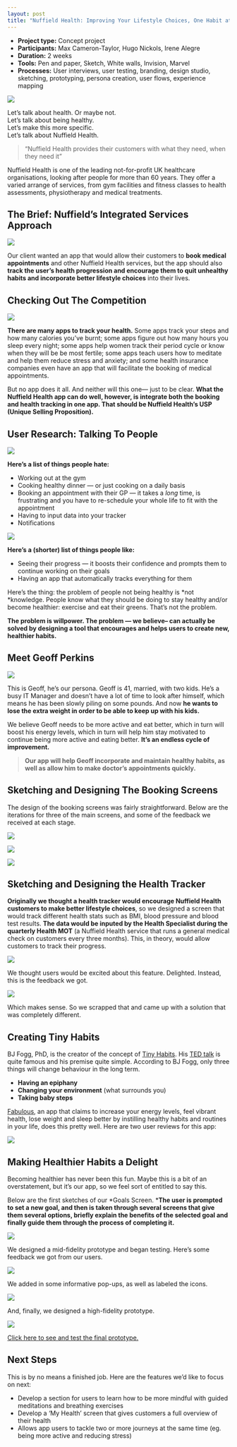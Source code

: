 ```yaml
---
layout: post
title: "Nuffield Health: Improving Your Lifestyle Choices, One Habit at a Time (concept project)"
---
```


* **Project type:** Concept project
* **Participants:** Max Cameron-Taylor, Hugo Nickols, Irene Alegre
* **Duration:** 2 weeks
* **Tools:** Pen and paper, Sketch, White walls, Invision, Marvel
* **Processes:** User interviews, user testing, branding, design studio, sketching, prototyping, persona creation, user flows, experience mapping


![](images/case_studies/nuffield_health/final_design.png)

Let’s talk about health. Or maybe not.  
Let’s talk about being healthy.  
Let’s make this more specific.  
Let’s talk about Nuffield Health.

> “Nuffield Health provides their customers with what they need, when they need
> it”

Nuffield Health is one of the leading not-for-profit UK healthcare
organisations, looking after people for more than 60 years. They offer a varied
arrange of services, from gym facilities and fitness classes to health
assessments, physiotherapy and medical treatments.

## The Brief: Nuffield’s Integrated Services Approach

![](images/case_studies/nuffield_health/venn_diagram.png)

Our client wanted an app that would allow their customers to **book medical
appointments** and other Nuffield Health services, but the app should also
**track the user’s health progression and encourage them to quit unhealthy
habits and incorporate better lifestyle choices** into their lives.

## Checking Out The Competition

![](images/case_studies/nuffield_health/competition.png)

**There are many apps to track your health.** Some apps track your steps and how
many calories you’ve burnt; some apps figure out how many hours you sleep every
night; some apps help women track their period cycle or know when they will be
be most fertile; some apps teach users how to meditate and help them reduce
stress and anxiety; and some health insurance companies even have an app that
will facilitate the booking of medical appointments.

But no app does it all. And neither will this one— just to be clear. **What the
Nuffield Health app can do well, however, is integrate both the booking and
health tracking in one app. That should be Nuffield Health’s USP (Unique Selling
Proposition).**

## User Research: Talking To People

![](images/case_studies/nuffield_health/user_feedback.png)

**Here’s a list of things people hate:**

* Working out at the gym
* Cooking healthy dinner — or just cooking on a daily basis
* Booking an appointment with their GP — it takes a *long* time, is frustrating
and you have to re-schedule your whole life to fit with the appointment
* Having to input data into your tracker
* Notifications

![](images/case_studies/nuffield_health/concept_map.png)

**Here’s a (shorter) list of things people like:**

* Seeing their progress — it boosts their confidence and prompts them to continue
working on their goals
* Having an app that automatically tracks everything for them

Here’s the thing: the problem of people not being healthy is *not *knowledge.
People know what they should be doing to stay healthy and/or become healthier:
exercise and eat their greens. That’s not the problem.

**The problem is willpower. The problem — we believe– can actually be solved
by designing a tool that encourages and helps users to create new, healthier
habits.**

## Meet Geoff Perkins

![](images/case_studies/nuffield_health/persona_geoff.png)

This is Geoff, he’s our persona. Geoff is 41, married, with two kids. He’s a busy IT Manager and doesn’t have a lot of time to look after himself, which means he has been slowly piling on some pounds. And now **he wants to lose the extra weight in order to be able to keep up with his kids.**

We believe Geoff needs to be more active and eat better, which in turn will
boost his energy levels, which in turn will help him stay motivated to continue
being more active and eating better. **It’s an endless cycle of improvement.**

> **Our app will help Geoff incorporate and maintain healthy habits, as well as
> allow him to make doctor’s appointments quickly.**

## Sketching and Designing The Booking Screens

The design of the booking screens was fairly straightforward. Below are the
iterations for three of the main screens, and some of the feedback we received
at each stage.

![](images/case_studies/nuffield_health/booking_screens.png)

![](images/case_studies/nuffield_health/booking_two.png)

![](images/case_studies/nuffield_health/booking_three.png)

## Sketching and Designing the Health Tracker

**Originally we thought a health tracker would encourage Nuffield Health
customers to make better lifestyle choices**, so we designed a screen that would
track different health stats such as BMI, blood pressure and blood test results.
**The data would be inputed by the Health Specialist during the quarterly Health
MOT** (a Nuffield Health service that runs a general medical check on customers
every three months). This, in theory, would allow customers to track their
progress.

![](images/case_studies/nuffield_health/diagram.png)

We thought users would be excited about this feature. Delighted. Instead, this
is the feedback we got.

![](images/case_studies/nuffield_health/piece_of_feedback.png)

Which makes sense. So we scrapped that and came up with a solution that was
completely different.

## Creating Tiny Habits

BJ Fogg, PhD, is the creator of the concept of [Tiny
Habits](http://tinyhabits.com/). His [TED
talk](https://www.youtube.com/watch?v=AdKUJxjn-R8&t=27s) is quite famous and his
premise quite simple. According to BJ Fogg, only three things will change
behaviour in the long term.

* **Having an epiphany**
* **Changing your environment** (what surrounds you)
* **Taking baby steps**

[Fabulous](https://play.google.com/store/apps/details?id=co.thefabulous.app&hl=en_GB),
an app that claims to increase your energy levels, feel vibrant health, lose
weight and sleep better by instilling healthy habits and routines in your life,
does this pretty well. Here are two user reviews for this app:

![](images/case_studies/nuffield_health/feedback_two.png)

## Making Healthier Habits a Delight

Becoming healthier has never been this fun. Maybe this is a bit of an
overstatement, but it’s our app, so we feel sort of entitled to say this.

Below are the first sketches of our *Goals Screen. ***The user is prompted to
set a new goal, and then is taken through several screens that give them several
options, briefly explain the benefits of the selected goal and finally guide
them through the process of completing it.**

![](images/case_studies/nuffield_health/screen_flow.png)

We designed a mid-fidelity prototype and began testing. Here’s some feedback we
got from our users.

![](images/case_studies/nuffield_health/feedback_one.png)

We added in some informative pop-ups, as well as labeled the icons.

![](images/case_studies/nuffield_health/bottom_buttons.png)

And, finally, we designed a high-fidelity prototype.

![](images/case_studies/nuffield_health/high_fidelity_prototype.png)

[Click here to see and test the final prototype.](https://invis.io/KUE9O9534)

## Next Steps

This is by no means a finished job. Here are the features we’d like to focus on
next:

* Develop a section for users to learn how to be more mindful with guided
meditations and breathing exercises
* Develop a ‘My Health’ screen that gives customers a full overview of their
health
* Allows app users to tackle two or more journeys at the same time (eg. being more
active and reducing stress)
